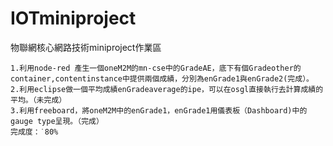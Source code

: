 # IOTminiproject
物聯網核心網路技術miniproject作業區
~~~mini project說明~~~
1.利用node-red 產生一個oneM2M的mn-cse中的GradeAE，底下有個Gradeother的container,contentinstance中提供兩個成績，分別為enGrade1與enGrade2(完成）。
2.利用eclipse做一個平均成績enGradeaverage的ipe，可以在osgl直接執行去計算成績的平均。（未完成）
3.利用freeboard，將oneM2M中的enGrade1，enGrade1用儀表板（Dashboard)中的gauge type呈現。（完成）
完成度：˙80%
